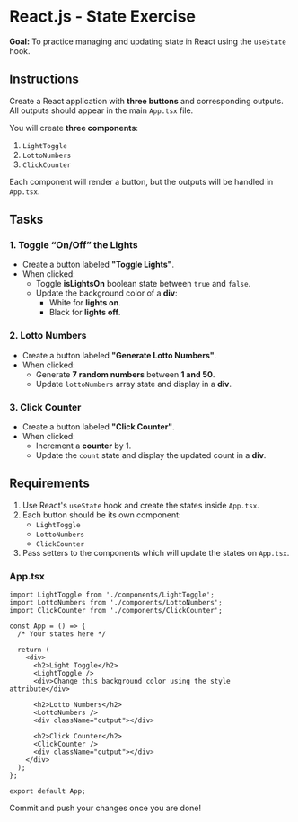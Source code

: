 # React.js - State Exercise

**Goal:** To practice managing and updating state in React using the `useState` hook.

## Instructions

Create a React application with **three buttons** and corresponding outputs.  
All outputs should appear in the main `App.tsx` file.

You will create **three components**:

1. `LightToggle`
2. `LottoNumbers`
3. `ClickCounter`

Each component will render a button, but the outputs will be handled in `App.tsx`.

## Tasks

### 1. Toggle “On/Off” the Lights

- Create a button labeled **"Toggle Lights"**.
- When clicked:
  - Toggle **isLightsOn** boolean state between `true` and `false`.
  - Update the background color of a **div**:
    - White for **lights on**.
    - Black for **lights off**.

### 2. Lotto Numbers

- Create a button labeled **"Generate Lotto Numbers"**.
- When clicked:
  - Generate **7 random numbers** between **1 and 50**.
  - Update `lottoNumbers` array state and display in a **div**.

### 3. Click Counter

- Create a button labeled **"Click Counter"**.
- When clicked:
  - Increment a **counter** by 1.
  - Update the `count` state and display the updated count in a **div**.

## Requirements

1. Use React's `useState` hook and create the states inside `App.tsx`.
2. Each button should be its own component:
   - `LightToggle`
   - `LottoNumbers`
   - `ClickCounter`
3. Pass setters to the components which will update the states on `App.tsx`.

### App.tsx

```tsx
import LightToggle from './components/LightToggle';
import LottoNumbers from './components/LottoNumbers';
import ClickCounter from './components/ClickCounter';

const App = () => {
  /* Your states here */

  return (
    <div>
      <h2>Light Toggle</h2>
      <LightToggle />
      <div>Change this background color using the style attribute</div>

      <h2>Lotto Numbers</h2>
      <LottoNumbers />
      <div className="output"></div>

      <h2>Click Counter</h2>
      <ClickCounter />
      <div className="output"></div>
    </div>
  );
};

export default App;
```

Commit and push your changes once you are done!
